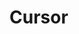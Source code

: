 <script setup>
import TokensTable from '../../src/components/tokens/TokensTable.vue';
import tokens from '@wikimedia/codex-design-tokens/dist/index.json';
</script>

# Cursor

<TokensTable
	:tokens="tokens.cursor"
	token-demo="CursorDemo"
/>
